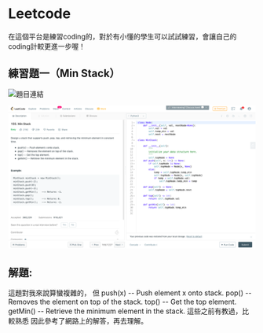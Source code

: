 # Leetcode
在這個平台是練習coding的，對於有小懂的學生可以試試練習，會讓自己的coding計較更進一步喔！

## 練習題一（Min Stack）

![題目連結](https://leetcode.com/problems/min-stack/)

![](/images/螢幕快照%202019-10-18%20下午4.03.47.png)

## 解題:
這題對我來說算蠻複雜的，
但
push(x) -- Push element x onto stack.
pop() -- Removes the element on top of the stack.
top() -- Get the top element.
getMin() -- Retrieve the minimum element in the stack.
這些之前有教過，比較熟悉
因此參考了網路上的解答，再去理解。


